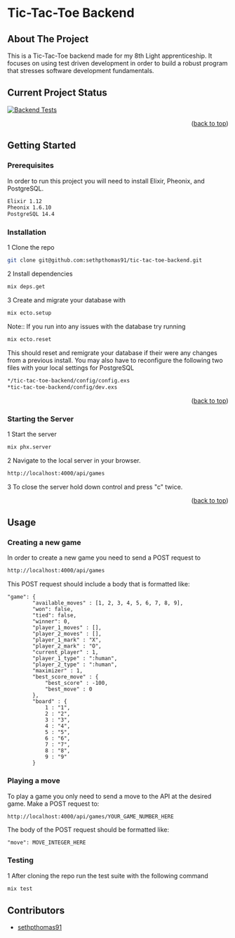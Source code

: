 # Tic-Tac-Toe Backend

<!-- ABOUT THE PROJECT -->
## About The Project

This is a Tic-Tac-Toe backend made for my 8th Light apprenticeship. It focuses on using test driven development in order to build a robust program that stresses software development fundamentals. 

<!-- BUILD STATUS -->
## Current Project Status

[![Backend Tests](https://github.com/sethpthomas91/tic-tac-toe-backend/actions/workflows/main.yml/badge.svg)](https://github.com/sethpthomas91/tic-tac-toe-backend/actions/workflows/main.yml)

<p align="right">(<a href="#top">back to top</a>)</p>


<!-- GETTING STARTED -->
## Getting Started


### Prerequisites

In order to run this project you will need to install Elixir, Pheonix, and PostgreSQL.
```sh
Elixir 1.12
Pheonix 1.6.10
PostgreSQL 14.4
```


### Installation

1 Clone the repo
   ```sh
git clone git@github.com:sethpthomas91/tic-tac-toe-backend.git
   ```

2 Install dependencies 
   ```sh
mix deps.get 
   ```

3 Create and migrate your database with
   ```sh
mix ecto.setup
   ```

Note:: If you run into any issues with the database try running
   ```sh
mix ecto.reset
   ```
This should reset and remigrate your database if their were any changes from a previous install. You may also have to reconfigure the following two files with your local settings for PostgreSQL
   ```sh
*/tic-tac-toe-backend/config/config.exs
*tic-tac-toe-backend/config/dev.exs
   ```
<p align="right">(<a href="#top">back to top</a>)</p>

### Starting the Server
1 Start the server
   ```sh
mix phx.server
   ```

2 Navigate to the local server in your browser.
   ```sh
http://localhost:4000/api/games
   ```

3 To close the server hold down control and press "c" twice.

<p align="right">(<a href="#top">back to top</a>)</p>

## Usage

### Creating a new game

In order to create a new game you need to send a POST request to 
   ```sh
http://localhost:4000/api/games
   ```
This POST request should include a body that is formatted like:
```
"game": {
        "available_moves" : [1, 2, 3, 4, 5, 6, 7, 8, 9],
        "won": false,
        "tied": false,
        "winner": 0,
        "player_1_moves" : [],
        "player_2_moves" : [],
        "player_1_mark" : "X",
        "player_2_mark" : "O",
        "current_player" : 1,
        "player_1_type" : ":human",
        "player_2_type" : ":human",
        "maximizer" : 1,
        "best_score_move" : {
            "best_score" : -100,
            "best_move" : 0
        },
        "board" : {
            1 : "1",
            2 : "2",
            3 : "3",
            4 : "4",
            5 : "5",
            6 : "6",
            7 : "7",
            8 : "8",
            9 : "9"
        }
```
### Playing a move

To play a game you only need to send a move to the API at the desired game. Make a POST request to:
   ```sh
http://localhost:4000/api/games/YOUR_GAME_NUMBER_HERE
   ```

The body of the POST request should be formatted like:
```
"move": MOVE_INTEGER_HERE
```

### Testing

1 After cloning the repo run the test suite with the following command
   ```sh
mix test 
   ```

<!-- ACKNOWLEDGMENTS -->
## Contributors

* [sethpthomas91](https://github.com/sethpthomas91)
